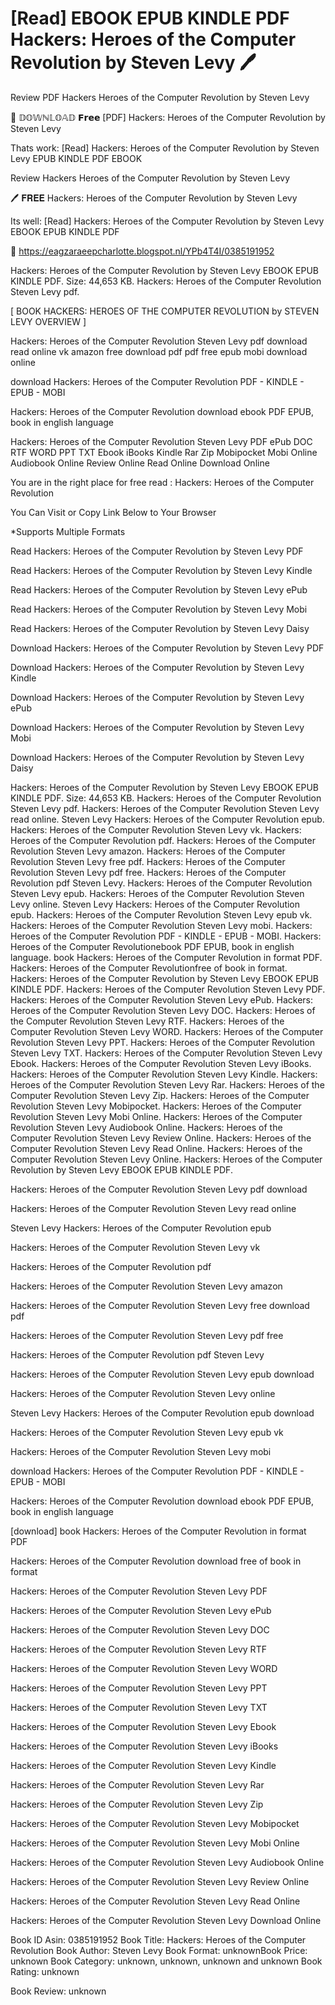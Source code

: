 # [Read] EBOOK EPUB KINDLE PDF Hackers: Heroes of the Computer Revolution by  Steven Levy 🖊️
Review PDF Hackers Heroes of the Computer Revolution by Steven Levy

📂 𝔻𝕆𝕎ℕ𝕃𝕆𝔸𝔻 𝗙𝗿𝗲𝗲 [PDF] Hackers: Heroes of the Computer Revolution by Steven Levy

Thats work: [Read] Hackers: Heroes of the Computer Revolution by Steven Levy EPUB KINDLE PDF EBOOK


Review Hackers Heroes of the Computer Revolution by Steven Levy

🖊️ 𝐅𝐑𝐄𝐄 Hackers: Heroes of the Computer Revolution by Steven Levy

Its well: [Read] Hackers: Heroes of the Computer Revolution by Steven Levy EBOOK EPUB KINDLE PDF



📢 https://eagzaraeepcharlotte.blogspot.nl/YPb4T4I/0385191952



Hackers: Heroes of the Computer Revolution by Steven Levy EBOOK EPUB KINDLE PDF. Size: 44,653 KB. Hackers: Heroes of the Computer Revolution Steven Levy pdf.

[ BOOK HACKERS: HEROES OF THE COMPUTER REVOLUTION by STEVEN LEVY OVERVIEW ]

Hackers: Heroes of the Computer Revolution Steven Levy pdf download read online vk amazon free download pdf pdf free epub mobi download online

download Hackers: Heroes of the Computer Revolution PDF - KINDLE - EPUB - MOBI

Hackers: Heroes of the Computer Revolution download ebook PDF EPUB, book in english language

Hackers: Heroes of the Computer Revolution Steven Levy PDF ePub DOC RTF WORD PPT TXT Ebook iBooks Kindle Rar Zip Mobipocket Mobi Online Audiobook Online Review Online Read Online Download Online

You are in the right place for free read : Hackers: Heroes of the Computer Revolution

You Can Visit or Copy Link Below to Your Browser

*Supports Multiple Formats

Read Hackers: Heroes of the Computer Revolution by Steven Levy PDF

Read Hackers: Heroes of the Computer Revolution by Steven Levy Kindle

Read Hackers: Heroes of the Computer Revolution by Steven Levy ePub

Read Hackers: Heroes of the Computer Revolution by Steven Levy Mobi

Read Hackers: Heroes of the Computer Revolution by Steven Levy Daisy

Download Hackers: Heroes of the Computer Revolution by Steven Levy PDF

Download Hackers: Heroes of the Computer Revolution by Steven Levy Kindle

Download Hackers: Heroes of the Computer Revolution by Steven Levy ePub

Download Hackers: Heroes of the Computer Revolution by Steven Levy Mobi

Download Hackers: Heroes of the Computer Revolution by Steven Levy Daisy

Hackers: Heroes of the Computer Revolution by Steven Levy EBOOK EPUB KINDLE PDF. Size: 44,653 KB. Hackers: Heroes of the Computer Revolution Steven Levy pdf. Hackers: Heroes of the Computer Revolution Steven Levy read online. Steven Levy Hackers: Heroes of the Computer Revolution epub. Hackers: Heroes of the Computer Revolution Steven Levy vk. Hackers: Heroes of the Computer Revolution pdf. Hackers: Heroes of the Computer Revolution Steven Levy amazon. Hackers: Heroes of the Computer Revolution Steven Levy free pdf. Hackers: Heroes of the Computer Revolution Steven Levy pdf free. Hackers: Heroes of the Computer Revolution pdf Steven Levy. Hackers: Heroes of the Computer Revolution Steven Levy epub. Hackers: Heroes of the Computer Revolution Steven Levy online. Steven Levy Hackers: Heroes of the Computer Revolution epub. Hackers: Heroes of the Computer Revolution Steven Levy epub vk. Hackers: Heroes of the Computer Revolution Steven Levy mobi. Hackers: Heroes of the Computer Revolution PDF - KINDLE - EPUB - MOBI. Hackers: Heroes of the Computer Revolutionebook PDF EPUB, book in english language. book Hackers: Heroes of the Computer Revolution in format PDF. Hackers: Heroes of the Computer Revolutionfree of book in format. Hackers: Heroes of the Computer Revolution by Steven Levy EBOOK EPUB KINDLE PDF. Hackers: Heroes of the Computer Revolution Steven Levy PDF. Hackers: Heroes of the Computer Revolution Steven Levy ePub. Hackers: Heroes of the Computer Revolution Steven Levy DOC. Hackers: Heroes of the Computer Revolution Steven Levy RTF. Hackers: Heroes of the Computer Revolution Steven Levy WORD. Hackers: Heroes of the Computer Revolution Steven Levy PPT. Hackers: Heroes of the Computer Revolution Steven Levy TXT. Hackers: Heroes of the Computer Revolution Steven Levy Ebook. Hackers: Heroes of the Computer Revolution Steven Levy iBooks. Hackers: Heroes of the Computer Revolution Steven Levy Kindle. Hackers: Heroes of the Computer Revolution Steven Levy Rar. Hackers: Heroes of the Computer Revolution Steven Levy Zip. Hackers: Heroes of the Computer Revolution Steven Levy Mobipocket. Hackers: Heroes of the Computer Revolution Steven Levy Mobi Online. Hackers: Heroes of the Computer Revolution Steven Levy Audiobook Online. Hackers: Heroes of the Computer Revolution Steven Levy Review Online. Hackers: Heroes of the Computer Revolution Steven Levy Read Online. Hackers: Heroes of the Computer Revolution Steven Levy Online. Hackers: Heroes of the Computer Revolution by Steven Levy EBOOK EPUB KINDLE PDF.

Hackers: Heroes of the Computer Revolution Steven Levy pdf download

Hackers: Heroes of the Computer Revolution Steven Levy read online

Steven Levy Hackers: Heroes of the Computer Revolution epub

Hackers: Heroes of the Computer Revolution Steven Levy vk

Hackers: Heroes of the Computer Revolution pdf

Hackers: Heroes of the Computer Revolution Steven Levy amazon

Hackers: Heroes of the Computer Revolution Steven Levy free download pdf

Hackers: Heroes of the Computer Revolution Steven Levy pdf free

Hackers: Heroes of the Computer Revolution pdf Steven Levy

Hackers: Heroes of the Computer Revolution Steven Levy epub download

Hackers: Heroes of the Computer Revolution Steven Levy online

Steven Levy Hackers: Heroes of the Computer Revolution epub download

Hackers: Heroes of the Computer Revolution Steven Levy epub vk

Hackers: Heroes of the Computer Revolution Steven Levy mobi

download Hackers: Heroes of the Computer Revolution PDF - KINDLE - EPUB - MOBI

Hackers: Heroes of the Computer Revolution download ebook PDF EPUB, book in english language

[download] book Hackers: Heroes of the Computer Revolution in format PDF

Hackers: Heroes of the Computer Revolution download free of book in format

Hackers: Heroes of the Computer Revolution Steven Levy PDF

Hackers: Heroes of the Computer Revolution Steven Levy ePub

Hackers: Heroes of the Computer Revolution Steven Levy DOC

Hackers: Heroes of the Computer Revolution Steven Levy RTF

Hackers: Heroes of the Computer Revolution Steven Levy WORD

Hackers: Heroes of the Computer Revolution Steven Levy PPT

Hackers: Heroes of the Computer Revolution Steven Levy TXT

Hackers: Heroes of the Computer Revolution Steven Levy Ebook

Hackers: Heroes of the Computer Revolution Steven Levy iBooks

Hackers: Heroes of the Computer Revolution Steven Levy Kindle

Hackers: Heroes of the Computer Revolution Steven Levy Rar

Hackers: Heroes of the Computer Revolution Steven Levy Zip

Hackers: Heroes of the Computer Revolution Steven Levy Mobipocket

Hackers: Heroes of the Computer Revolution Steven Levy Mobi Online

Hackers: Heroes of the Computer Revolution Steven Levy Audiobook Online

Hackers: Heroes of the Computer Revolution Steven Levy Review Online

Hackers: Heroes of the Computer Revolution Steven Levy Read Online

Hackers: Heroes of the Computer Revolution Steven Levy Download Online

Book ID Asin: 0385191952
Book Title: Hackers: Heroes of the Computer Revolution
Book Author: Steven Levy
Book Format: unknownBook Price: unknown
Book Category: unknown, unknown, unknown and unknown
Book Rating: unknown

Book Review: unknown
